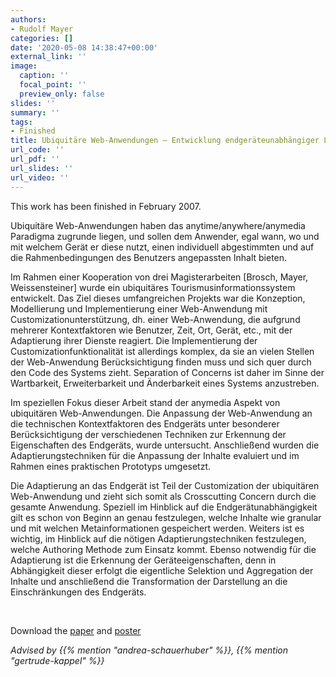 ```yaml
---
authors:
- Rudolf Mayer
categories: []
date: '2020-05-08 14:38:47+00:00'
external_link: ''
image:
  caption: ''
  focal_point: ''
  preview_only: false
slides: ''
summary: ''
tags:
- Finished
title: Ubiquitäre Web-Anwendungen – Entwicklung endgeräteunabhängiger Lösungsansätze
url_code: ''
url_pdf: ''
url_slides: ''
url_video: ''
---
```


This work has been finished in February 2007.

Ubiquitäre Web-Anwendungen haben das anytime/anywhere/anymedia Paradigma zugrunde liegen, und sollen dem Anwender, egal wann, wo und mit welchem Gerät er diese nutzt, einen individuell abgestimmten und auf die Rahmenbedingungen des Benutzers angepassten Inhalt bieten.

Im Rahmen einer Kooperation von drei Magisterarbeiten \[Brosch, Mayer, Weissensteiner\] wurde ein ubiquitäres Tourismusinformationssystem entwickelt. Das Ziel dieses umfangreichen Projekts war die Konzeption, Modellierung und Implementierung einer Web-Anwendung mit Customizationunterstützung, dh. einer Web-Anwendung, die aufgrund mehrerer Kontextfaktoren wie Benutzer, Zeit, Ort, Gerät, etc., mit der Adaptierung ihrer Dienste reagiert. Die Implementierung der Customizationfunktionalität ist allerdings komplex, da sie an vielen Stellen der Web-Anwendung Berücksichtigung finden muss und sich quer durch den Code des Systems zieht. Separation of Concerns ist daher im Sinne der Wartbarkeit, Erweiterbarkeit und Änderbarkeit eines Systems anzustreben.

Im speziellen Fokus dieser Arbeit stand der anymedia Aspekt von ubiquitären Web-Anwendungen. Die Anpassung der Web-Anwendung an die technischen Kontextfaktoren des Endgeräts unter besonderer Berücksichtigung der verschiedenen Techniken zur Erkennung der Eigenschaften des Endgeräts, wurde untersucht. Anschließend wurden die Adaptierungstechniken für die Anpassung der Inhalte evaluiert und im Rahmen eines praktischen Prototyps umgesetzt.

Die Adaptierung an das Endgerät ist Teil der Customization der ubiquitären Web-Anwendung und zieht sich somit als Crosscutting Concern durch die gesamte Anwendung. Speziell im Hinblick auf die Endgerätunabhängigkeit gilt es schon von Beginn an genau festzulegen, welche Inhalte wie granular und mit welchen Metainformationen gespeichert werden. Weiters ist es wichtig, im Hinblick auf die nötigen Adaptierungstechniken festzulegen, welche Authoring Methode zum Einsatz kommt. Ebenso notwendig für die Adaptierung ist die Erkennung der Geräteeigenschaften, denn in Abhängigkeit dieser erfolgt die eigentliche Selektion und Aggregation der Inhalte und anschließend die Transformation der Darstellung an die Einschränkungen des Endgeräts.

&nbsp;

 Download the [paper](https://www.big.tuwien.ac.at/app/uploads/2016/10/Mayer_paper.pdf) and [poster](https://www.big.tuwien.ac.at/app/uploads/2016/10/Mayer_poster.pdf)

*Advised by {{% mention "andrea-schauerhuber" %}}, {{% mention "gertrude-kappel" %}}*